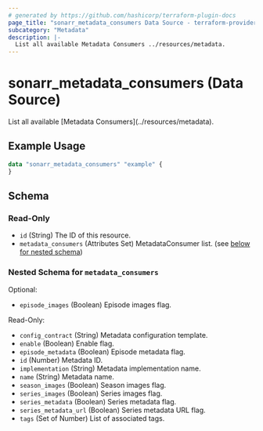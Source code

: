 ```yaml
---
# generated by https://github.com/hashicorp/terraform-plugin-docs
page_title: "sonarr_metadata_consumers Data Source - terraform-provider-sonarr"
subcategory: "Metadata"
description: |-
  List all available Metadata Consumers ../resources/metadata.
---
```


# sonarr_metadata_consumers (Data Source)

<!-- subcategory:Metadata -->List all available [Metadata Consumers](../resources/metadata).

## Example Usage

```terraform
data "sonarr_metadata_consumers" "example" {
}
```

<!-- schema generated by tfplugindocs -->
## Schema

### Read-Only

- `id` (String) The ID of this resource.
- `metadata_consumers` (Attributes Set) MetadataConsumer list. (see [below for nested schema](#nestedatt--metadata_consumers))

<a id="nestedatt--metadata_consumers"></a>
### Nested Schema for `metadata_consumers`

Optional:

- `episode_images` (Boolean) Episode images flag.

Read-Only:

- `config_contract` (String) Metadata configuration template.
- `enable` (Boolean) Enable flag.
- `episode_metadata` (Boolean) Episode metadata flag.
- `id` (Number) Metadata ID.
- `implementation` (String) Metadata implementation name.
- `name` (String) Metadata name.
- `season_images` (Boolean) Season images flag.
- `series_images` (Boolean) Series images flag.
- `series_metadata` (Boolean) Series metadata flag.
- `series_metadata_url` (Boolean) Series metadata URL flag.
- `tags` (Set of Number) List of associated tags.


